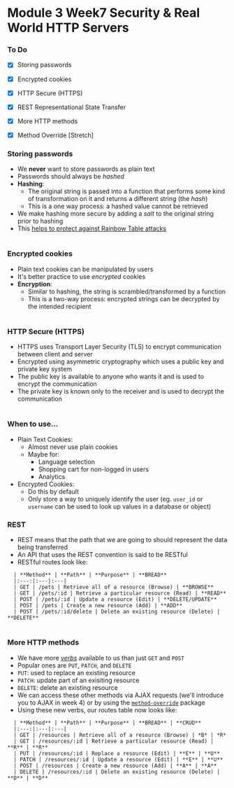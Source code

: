 # Module 3 Week7 Security & Real World HTTP Servers

### To Do
- [x] Storing passwords
- [x] Encrypted cookies
- [x] HTTP Secure (HTTPS)

- [x] REST Representational State Transfer
- [x] More HTTP methods
- [x] Method Override [Stretch]

### Storing passwords
* We **never** want to store passwords as plain text
* Passwords should always be _hashed_ 
* **Hashing**:
  * The original string is passed into a function that performs some kind of transformation on it and returns a different string (the _hash_)
  * This is a one way process: a hashed value cannot be retrieved
* We make hashing more secure by adding a _salt_ to the original string prior to hashing
* This [helps to protect against Rainbow Table attacks](https://stackoverflow.com/questions/420843/how-does-password-salt-help-against-a-rainbow-table-attack)

#
### Encrypted cookies
* Plain text cookies can be manipulated by users
* It's better practice to use _encrypted_ cookies
* **Encryption**:
  * Similar to hashing, the string is scrambled/transformed by a function
  * This is a two-way process: encrypted strings can be decrypted by the intended recipient
#
### HTTP Secure (HTTPS)
* HTTPS uses Transport Layer Security (TLS) to encrypt communication between client and server
* Encrypted using asymmetric cryptography which uses a public key and private key system
* The public key is available to anyone who wants it and is used to encrypt the communication
* The private key is known only to the receiver and is used to decrypt the communication
#
### When to use...
* Plain Text Cookies:
  * Almost never use plain cookies
  * Maybe for:
    * Language selection
    * Shopping cart for non-logged in users
    * Analytics
* Encrypted Cookies:
  * Do this by default
  * Only store a way to uniquely identify the user (eg. `user_id` or `username` can be used to look up values in a database or object)






### REST
* REST means that the path that we are going to should represent the data being transferred
* An API that uses the REST convention is said to be RESTful
* RESTful routes look like:
```
  | **Method** | **Path** | **Purpose** | **BREAD**
  |:---:|:---|:---|
  | GET | /pets | Retrieve all of a resource (Browse) | **BROWSE**
  | GET | /pets/:id | Retrieve a particular resource (Read) | **READ**
  | POST | /pets/:id | Update a resource (Edit) | **DELETE/UPDATE**
  | POST | /pets | Create a new resource (Add) | **ADD**
  | POST | /pets/:id/delete | Delete an existing resource (Delete) | **DELETE**
```
#
### More HTTP methods
- We have more [*verbs*](https://developer.mozilla.org/en-US/docs/Web/HTTP/Methods) available to us than just `GET` and `POST`
- Popular ones are `PUT`, `PATCH`, and `DELETE`
- `PUT`: used to replace an existing resource
- `PATCH`: update part of an exisiting resource
- `DELETE`: delete an existing resource
- We can access these other methods via AJAX requests (we'll introduce you to AJAX in week 4) or by using the [`method-override`](https://www.npmjs.com/package/method-override) package
- Using these new verbs, our routes table now looks like:
```
  | **Method** | **Path** | **Purpose** | **BREAD** | **CRUD**
  |:---:|:---|:---|
  | GET | /resources | Retrieve all of a resource (Browse) | *B* | *R*
  | GET | /resources/:id | Retrieve a particular resource (Read) | **R** | **R**
  | PUT | /resources/:id | Replace a resource (Edit) | **E** | **U**
  | PATCH | /resources/:id | Update a resource (Edit) | **E** | **U**
  | POST | /resources | Create a new resource (Add) | **A** | **A**
  | DELETE | /resources/:id | Delete an existing resource (Delete) | **D** | **D**
```